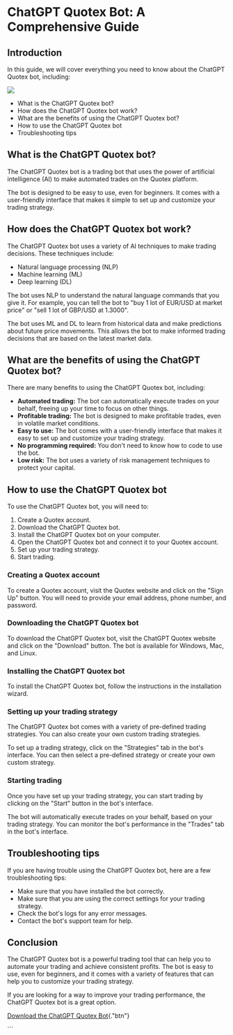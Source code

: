 # ChatGPT Quotex Bot: A Comprehensive Guide

## Introduction

In this guide, we will cover everything you need to know about the
ChatGPT Quotex bot, including:

[![](https://static.quotex.io/files/4_en/300_250.jpg)](https://traff.sbs/brokerqxlid)

-   What is the ChatGPT Quotex bot?
-   How does the ChatGPT Quotex bot work?
-   What are the benefits of using the ChatGPT Quotex bot?
-   How to use the ChatGPT Quotex bot
-   Troubleshooting tips

## What is the ChatGPT Quotex bot?

The ChatGPT Quotex bot is a trading bot that uses the power of
artificial intelligence (AI) to make automated trades on the Quotex
platform.

The bot is designed to be easy to use, even for beginners. It comes with
a user-friendly interface that makes it simple to set up and customize
your trading strategy.

## How does the ChatGPT Quotex bot work?

The ChatGPT Quotex bot uses a variety of AI techniques to make trading
decisions. These techniques include:

-   Natural language processing (NLP)
-   Machine learning (ML)
-   Deep learning (DL)

The bot uses NLP to understand the natural language commands that you
give it. For example, you can tell the bot to "buy 1 lot of EUR/USD
at market price" or "sell 1 lot of GBP/USD at 1.3000".

The bot uses ML and DL to learn from historical data and make
predictions about future price movements. This allows the bot to make
informed trading decisions that are based on the latest market data.

## What are the benefits of using the ChatGPT Quotex bot?

There are many benefits to using the ChatGPT Quotex bot, including:

-   **Automated trading:** The bot can automatically execute trades on
    your behalf, freeing up your time to focus on other things.
-   **Profitable trading:** The bot is designed to make profitable
    trades, even in volatile market conditions.
-   **Easy to use:** The bot comes with a user-friendly interface that
    makes it easy to set up and customize your trading strategy.
-   **No programming required:** You don\'t need to know how to code to
    use the bot.
-   **Low risk:** The bot uses a variety of risk management techniques
    to protect your capital.

## How to use the ChatGPT Quotex bot

To use the ChatGPT Quotex bot, you will need to:

1.  Create a Quotex account.
2.  Download the ChatGPT Quotex bot.
3.  Install the ChatGPT Quotex bot on your computer.
4.  Open the ChatGPT Quotex bot and connect it to your Quotex account.
5.  Set up your trading strategy.
6.  Start trading.

### Creating a Quotex account

To create a Quotex account, visit the Quotex website and click on the
"Sign Up" button. You will need to provide your email address,
phone number, and password.

### Downloading the ChatGPT Quotex bot

To download the ChatGPT Quotex bot, visit the ChatGPT Quotex website and
click on the "Download" button. The bot is available for Windows,
Mac, and Linux.

### Installing the ChatGPT Quotex bot

To install the ChatGPT Quotex bot, follow the instructions in the
installation wizard.

### Setting up your trading strategy

The ChatGPT Quotex bot comes with a variety of pre-defined trading
strategies. You can also create your own custom trading strategies.

To set up a trading strategy, click on the "Strategies" tab in the
bot\'s interface. You can then select a pre-defined strategy or create
your own custom strategy.

### Starting trading

Once you have set up your trading strategy, you can start trading by
clicking on the "Start" button in the bot\'s interface.

The bot will automatically execute trades on your behalf, based on your
trading strategy. You can monitor the bot\'s performance in the
"Trades" tab in the bot\'s interface.

## Troubleshooting tips

If you are having trouble using the ChatGPT Quotex bot, here are a few
troubleshooting tips:

-   Make sure that you have installed the bot correctly.
-   Make sure that you are using the correct settings for your trading
    strategy.
-   Check the bot\'s logs for any error messages.
-   Contact the bot\'s support team for help.

## Conclusion

The ChatGPT Quotex bot is a powerful trading tool that can help you to
automate your trading and achieve consistent profits. The bot is easy to
use, even for beginners, and it comes with a variety of features that
can help you to customize your trading strategy.

If you are looking for a way to improve your trading performance, the
ChatGPT Quotex bot is a great option.

[Download the ChatGPT Quotex
Bot](\%22https://traff.sbs/brokerqxlid\%22){."btn"}

\`\`\`

